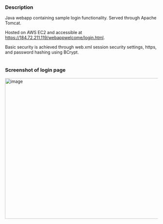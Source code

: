 ### Description

Java webapp containing sample login functionality. Served through Apache Tomcat. 

Hosted on AWS EC2 and accessible at https://184.72.211.119/webappwelcome/login.html.

Basic security is achieved through web.xml session security settings, https, and password hashing using BCrypt.
<br><br>
### Screenshot of login page

<img width="960" height="462" alt="image" src="https://github.com/user-attachments/assets/d782ba6d-80fe-41e4-a2fc-5ff9de84176f" />


